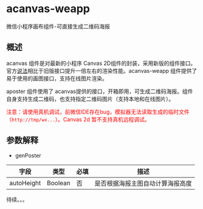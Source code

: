 # acanvas-weapp
微信小程序画布组件-可直接生成二维码海报

## 概述
acanvas 组件是对最新的小程序 Canvas 2D组件的封装，采用新版的组件接口。官方[说法](https://developers.weixin.qq.com/community/develop/doc/00020a02c2c040114d19a398f5b001)相比于旧版接口提升一倍左右的渲染性能。acanvas-weapp 组件提供了易于使用的画图接口，支持在线图片渲染。

aposter 组件使用了 acanvas提供的接口，开箱即用，可生成二维码海报。组件自身支持生成二维码，也支持指定二维码图片（支持本地和在线图片）。

<span style="color: red">注意：请使用真机调试，前微信IDE存在bug，模拟器无法读取生成的临时文件（`http://tmp/wx...`）。Canvas 2d 暂不支持真机远程调试。</span>
## 参数解释

- genPoster

| 字段            | 类型                     | 必填 | 描述                                       |
| --------------- | ------------------------ | ---- | ------------------------------------------ |
|autoHeight       | Boolean                 | 否   | 是否根据海报主图自动计算海报高度               |

待续。。。